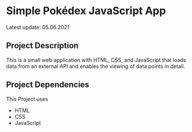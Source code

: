 # Simple Pokédex JavaScript App

Latest update: 05.06.2021

##  Project Description


This is a small web application with HTML, CSS, and JavaScript that loads
data from an external API and enables the viewing of data points in detail.


##  Project Dependencies


This Project uses

- HTML
- CSS
- JavaScript
